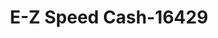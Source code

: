 ---
f_zip-code: 71457
f_state-code: LA
title: E-Z Speed Cash-16429
f_phone: 318-357-8200
f_city-only: Natchitoches
f_address: 808 Keyser Avenue Natchitoches
f_location-unique-id: '16429'
slug: e-z-speed-cash-16429
updated-on: '2024-05-30T13:46:58.046Z'
created-on: '2024-05-30T13:36:59.803Z'
published-on: '2024-05-30T13:54:32.469Z'
f_city-state: cms/city/natchitoches-la.md
f_company: cms/company/e-z-speed-cash.md
f_state: cms/state/louisiana.md
layout: '[payday-loan].html'
tags: payday-loan
---
